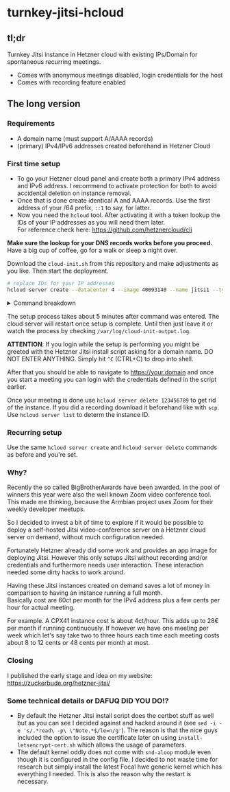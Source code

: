 # turnkey-jitsi-hcloud


## tl;dr
Turnkey Jitsi instance in Hetzner cloud with existing IPs/Domain for spontaneous recurring meetings.

- Comes with anonymous meetings disabled, login credentials for the host
- Comes with recording feature enabled

## The long version

### Requirements

- A domain name (must support A/AAAA records)
- (primary) IPv4/IPv6 addresses created beforehand in Hetzner Cloud

### First time setup

- To go your Hetzner cloud panel and create both a primary IPv4 address and IPv6 address. I recommend to activate protection for both to avoid accidental deletion on instance removal.
- Once that is done create identical A and AAAA records. Use the first address of your /64 prefix, `::1` to say, for latter.
- Now you need the `hcloud` tool. After activating it with a token lookup the IDs of your IP addresses as you will need them later.  
For reference check here: <https://github.com/hetznercloud/cli>

__Make sure the lookup for your DNS records works before you proceed.__ Have a big cup of coffee, go for a walk or sleep a night over.

Download the `cloud-init.sh` from this repository and make adjustments as you like.
Then start the deployment.  

```bash
# replace IDs for your IP addresses
hcloud server create --datacenter 4 --image 40093140 --name jitsi1 --type cpx41 --primary-ipv4 12345678 --primary-ipv6 12345679 --user-data-from-file cloud-init.sh
```

<details>
  <summary>Command breakdown</summary>
  
- `--datacenter` replace the ID if you want a datacenter closer to you, like in the United States. `4` is Falkenstein, Germany.  
- `--image` at the moment of creating this script 40093140 was the app image for Jitsi on amd64 architecture.  
- `--name` A random name for your server.  
- `--type` the instance type to be created. If you do not plan to record `cpx21` or even `cpx11` should work just fine.  
For recording however we need much more power since video encoding will be done by the CPU. Use `cpx41` in this case.
- `--primary-ipv4` and `--primary-ipv6` are the IDs of your IP addresses you configured beforehand.  
- `--user-data-from-file` pass all the commands in the script to cloud-init to be executed immediately after server creation.

</details>  
  
  
The setup process takes about 5 minutes after command was entered. The cloud server will restart once setup is complete. Until then just leave it or watch the process by checking `/var/log/cloud-init-output.log`.  

**ATTENTION**: If you login while the setup is performing you might be greeted with the Hetzner Jitsi install script asking for a domain name. DO NOT ENTER ANYTHING. Simply hit `^C` (CTRL+C) to drop into shell.

After that you should be able to navigate to https://your.domain and once you start a meeting you can login with the credentials defined in the script earlier.

Once your meeting is done use `hcloud server delete 123456789` to get rid of the instance. If you did a recording download it beforehand like with `scp`.  
Use `hcloud server list` to determ the instance ID.

### Recurring setup

Use the same `hcloud server create`  and `hcloud server delete` commands as before and you're set.

### Why?

Recently the so called BigBrotherAwards have been awarded. In the pool of winners this year were also the well known Zoom video conference tool. This made me thinking, because the Armbian project uses Zoom for their weekly developer meetups.

So I decided to invest a bit of time to explore if it would be possible to deploy a self-hosted Jitsi video-conference server on a Hetzner cloud server on demand, without much configuration needed.

Fortunately Hetzner already did some work and provides an app image for deploying Jitsi. However this only setups Jitsi without recording and/or credentials and furthermore needs user interaction. These interaction needed some dirty hacks to work around.

Having these Jitsi instances created on demand saves a lot of money in comparison to having an instance running a full month.  
Basically cost are 60ct per month for the IPv4 address plus a few cents per hour for actual meeting.  

For example. A CPX41 instance cost is about 4ct/hour. This adds up to 28€ per month if running continuously. If however we have one meeting per week which let's say take two to three hours each time each meeting costs about 8 to 12 cents or 48 cents per month at most.

### Closing

I published the early stage and idea on my website: https://zuckerbude.org/hetzner-jitsi/

### Some technical details or DAFUQ DID YOU DO!?

- By default the Hetzner Jitsi install script does the certbot stuff as well but as you can see I decided against and hacked around it (see `sed -i -e 's/.*read\ -p\ \"Note.*$/le=n/g'`). The reason is that the nice guys included the option to issue the certificate later on using `install-letsencrypt-cert.sh` which allows the usage of parameters.
- The default kernel oddly does not come with `snd-aloop` module even though it is configured in the config file. I decided to not waste time for research but simply install the latest Focal hwe generic kernel which has everything I needed. This is also the reason why the restart is necessary.
